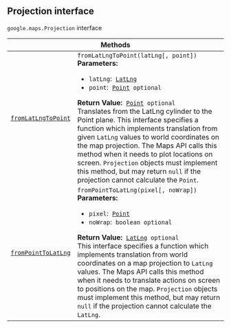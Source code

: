 
<devsite-heading text=" Projection interface" for="Projection" level="h2" link="" toc="" back-to-top=""><h2 id="Projection" is-upgraded="">Projection interface </h2></devsite-heading>
<p>
<code translate="no" dir="ltr"><span itemprop="path">google.maps</span>.<span itemprop="name">Projection</span></code>
interface
</p>
<div class="devsite-table-wrapper"><table class="methods responsive" summary="interface Projection - Methods">
<thead>
<tr><th colspan="2">Methods</th>
</tr></thead>
<tbody>
<tr id="Projection.fromLatLngToPoint">
<td itemprop="property"><code translate="no" dir="ltr"><a class="secret-link" href="#Projection.fromLatLngToPoint"><span>fromLatLngToPoint</span></a></code></td>
<td><div><code translate="no" dir="ltr">fromLatLngToPoint(latLng[, point])</code></div>
<div class="desc"><strong>Parameters:</strong>&nbsp; <ul>
<li><code translate="no" dir="ltr">latLng</code>:&nbsp; <code translate="no" dir="ltr"><a href="LatLng.md">LatLng</a></code></li>
<li><code translate="no" dir="ltr">point</code>:&nbsp; <code translate="no" dir="ltr"><a href="Point.md">Point</a> <span class="optional-type-annotation">optional</span></code></li>
</ul></div>
<div class="desc"><strong>Return Value:</strong>&nbsp; <code translate="no" dir="ltr"><a href="Point.md">Point</a> <span class="optional-type-annotation">optional</span></code></div>
<div class="desc">Translates from the LatLng cylinder to the Point plane. This interface specifies a function which implements translation from given <code translate="no" dir="ltr">LatLng</code> values to world coordinates on the map projection. The Maps API calls this method when it needs to plot locations on screen. <code translate="no" dir="ltr">Projection</code> objects must implement this method, but may return <code translate="no" dir="ltr">null</code> if the projection cannot calculate the <code translate="no" dir="ltr">Point</code>.</div></td>
</tr>
<tr id="Projection.fromPointToLatLng">
<td itemprop="property"><code translate="no" dir="ltr"><a class="secret-link" href="#Projection.fromPointToLatLng"><span>fromPointToLatLng</span></a></code></td>
<td><div><code translate="no" dir="ltr">fromPointToLatLng(pixel[, noWrap])</code></div>
<div class="desc"><strong>Parameters:</strong>&nbsp; <ul>
<li><code translate="no" dir="ltr">pixel</code>:&nbsp; <code translate="no" dir="ltr"><a href="Point.md">Point</a></code></li>
<li><code translate="no" dir="ltr">noWrap</code>:&nbsp; <code translate="no" dir="ltr">boolean <span class="optional-type-annotation">optional</span></code></li>
</ul></div>
<div class="desc"><strong>Return Value:</strong>&nbsp; <code translate="no" dir="ltr"><a href="LatLng.md">LatLng</a> <span class="optional-type-annotation">optional</span></code></div>
<div class="desc">This interface specifies a function which implements translation from world coordinates on a map projection to <code translate="no" dir="ltr">LatLng</code> values. The Maps API calls this method when it needs to translate actions on screen to positions on the map. <code translate="no" dir="ltr">Projection</code> objects must implement this method, but may return <code translate="no" dir="ltr">null</code> if the projection cannot calculate the <code translate="no" dir="ltr">LatLng</code>.</div></td>
</tr>
</tbody>
</table></div>
<script src="replace_links.js"></script>
